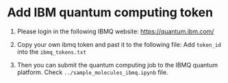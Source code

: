 # Add IBM quantum computing token
1. Please login in the following IBMQ website:
https://quantum.ibm.com/

2. Copy your own ibmq token and past it to the following file:
Add `token_id` into the `ibmq_tokens.txt`

3. Then you can submit the quantum computing job to the IBMQ quantum platform.
Check `../sample_molecules_ibmq.ipynb` file.
